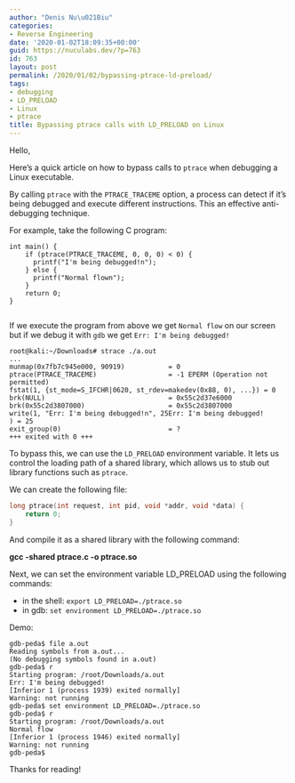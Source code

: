 ```yaml
---
author: "Denis Nu\u021Biu"
categories:
- Reverse Engineering
date: '2020-01-02T18:09:35+00:00'
guid: https://nuculabs.dev/?p=763
id: 763
layout: post
permalink: /2020/01/02/bypassing-ptrace-ld-preload/
tags:
- debugging
- LD_PRELOAD
- Linux
- ptrace
title: Bypassing ptrace calls with LD_PRELOAD on Linux
---
```

Hello,


Here’s a quick article on how to bypass calls to `ptrace` when debugging a Linux executable.


By calling `ptrace` with the `PTRACE_TRACEME` option, a process can detect if it’s being debugged and execute different instructions. This an effective anti-debugging technique.


For example, take the following C program:


```
int main() {
    if (ptrace(PTRACE_TRACEME, 0, 0, 0) < 0) {
      printf("I'm being debugged!n");
    } else {
      printf("Normal flown");
    }
    return 0;
}


```
If we execute the program from above we get `Normal flow` on our screen but if we debug it with `gdb` we get `Err: I'm being debugged!`


```
root@kali:~/Downloads# strace ./a.out 
...
munmap(0x7fb7c945e000, 90919)           = 0
ptrace(PTRACE_TRACEME)                  = -1 EPERM (Operation not permitted)
fstat(1, {st_mode=S_IFCHR|0620, st_rdev=makedev(0x88, 0), ...}) = 0
brk(NULL)                               = 0x55c2d37e6000
brk(0x55c2d3807000)                     = 0x55c2d3807000
write(1, "Err: I'm being debugged!n", 25Err: I'm being debugged!
) = 25
exit_group(0)                           = ?
+++ exited with 0 +++
```

To bypass this, we can use the `LD_PRELOAD` environment variable. It lets us control the loading path of a shared library, which allows us to stub out library functions such as `ptrace`.

We can create the following file:

```c
long ptrace(int request, int pid, void *addr, void *data) {
    return 0;
}

```
 And compile it as a shared library with the following command:

**gcc -shared ptrace.c -o ptrace.so**

Next, we can set the environment variable LD\_PRELOAD using the following commands:

- in the shell: `export LD_PRELOAD=./ptrace.so`
- in gdb: `set environment LD_PRELOAD=./ptrace.so`

Demo:

```
gdb-peda$ file a.out 
Reading symbols from a.out...
(No debugging symbols found in a.out)
gdb-peda$ r
Starting program: /root/Downloads/a.out 
Err: I'm being debugged!
[Inferior 1 (process 1939) exited normally]
Warning: not running
gdb-peda$ set environment LD_PRELOAD=./ptrace.so
gdb-peda$ r
Starting program: /root/Downloads/a.out 
Normal flow
[Inferior 1 (process 1946) exited normally]
Warning: not running
gdb-peda$ 
```


Thanks for reading!